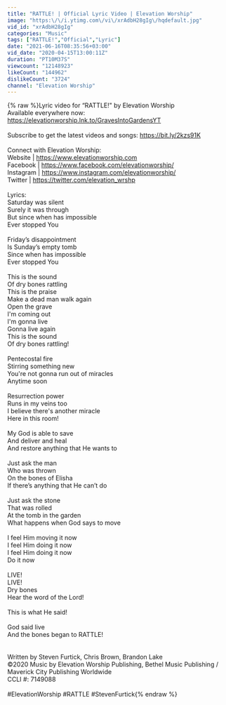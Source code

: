 ```yaml
---
title: "RATTLE! | Official Lyric Video | Elevation Worship"
image: "https:\/\/i.ytimg.com\/vi\/xrAdbH28gIg\/hqdefault.jpg"
vid_id: "xrAdbH28gIg"
categories: "Music"
tags: ["RATTLE!","Official","Lyric"]
date: "2021-06-16T08:35:56+03:00"
vid_date: "2020-04-15T13:00:11Z"
duration: "PT10M37S"
viewcount: "12148923"
likeCount: "144962"
dislikeCount: "3724"
channel: "Elevation Worship"
---
```

{% raw %}Lyric video for “RATTLE!&quot; by Elevation Worship  <br />Available everywhere now: <a rel="nofollow" target="blank" href="https://elevationworship.lnk.to/GravesIntoGardensYT">https://elevationworship.lnk.to/GravesIntoGardensYT</a><br /><br />Subscribe to get the latest videos and songs: <a rel="nofollow" target="blank" href="https://bit.ly/2kzs91K">https://bit.ly/2kzs91K</a> <br /><br />Connect with Elevation Worship: <br />Website | <a rel="nofollow" target="blank" href="https://www.elevationworship.com">https://www.elevationworship.com</a> <br />Facebook | <a rel="nofollow" target="blank" href="https://www.facebook.com/elevationworship/">https://www.facebook.com/elevationworship/</a> <br />Instagram | <a rel="nofollow" target="blank" href="https://www.instagram.com/elevationworship/">https://www.instagram.com/elevationworship/</a> <br />Twitter | <a rel="nofollow" target="blank" href="https://twitter.com/elevation_wrshp">https://twitter.com/elevation_wrshp</a> <br /><br />Lyrics:<br />Saturday was silent<br />Surely it was through<br />But since when has impossible<br />Ever stopped You<br /><br />Friday’s disappointment<br />Is Sunday’s empty tomb<br />Since when has impossible <br />Ever stopped You<br /><br />This is the sound <br />Of dry bones rattling<br />This is the praise <br />Make a dead man walk again<br />Open the grave <br />I'm coming out <br />I'm gonna live<br />Gonna live again<br />This is the sound<br />Of dry bones rattling!<br /><br />Pentecostal fire<br />Stirring something new<br />You're not gonna run out of miracles<br />Anytime soon<br /><br />Resurrection power<br />Runs in my veins too<br />I believe there's another miracle<br />Here in this room!<br /><br />My God is able to save<br />And deliver and heal<br />And restore anything that He wants to<br /><br />Just ask the man <br />Who was thrown <br />On the bones of Elisha<br />If there’s anything that He can’t do<br /><br />Just ask the stone <br />That was rolled <br />At the tomb in the garden<br />What happens when God says to move<br /><br />I feel Him moving it now<br />I feel Him doing it now<br />I feel Him doing it now<br />Do it now<br /><br />LIVE!<br />LIVE!<br />Dry bones <br />Hear the word of the Lord!<br /><br />This is what He said!<br /><br />God said live<br />And the bones began to RATTLE!<br /><br /><br />Written by Steven Furtick, Chris Brown, Brandon Lake <br />©2020 Music by Elevation Worship Publishing, Bethel Music Publishing / Maverick City Publishing Worldwide <br />CCLI #: 7149088<br /><br />#ElevationWorship #RATTLE #StevenFurtick{% endraw %}
